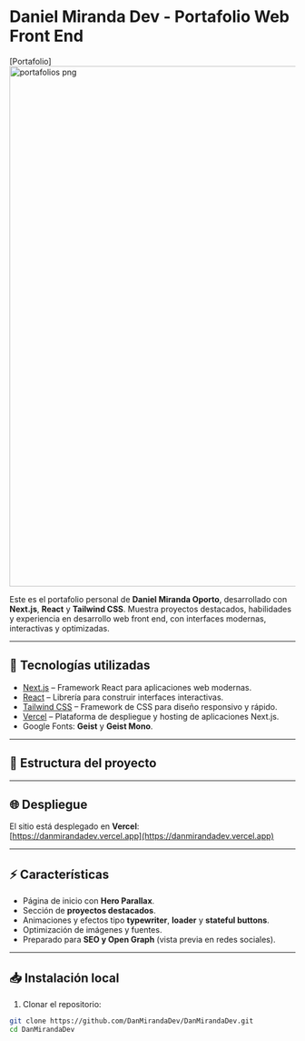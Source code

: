 # Daniel Miranda Dev - Portafolio Web Front End

[Portafolio]
<img width="1904" height="915" alt="portafolios png" src="https://github.com/user-attachments/assets/35cae675-50a9-4b03-b746-a13cf754d87b" />



Este es el portafolio personal de **Daniel Miranda Oporto**, desarrollado con **Next.js**, **React** y **Tailwind CSS**. Muestra proyectos destacados, habilidades y experiencia en desarrollo web front end, con interfaces modernas, interactivas y optimizadas.

---

## 🚀 Tecnologías utilizadas

- [Next.js](https://nextjs.org/) – Framework React para aplicaciones web modernas.
- [React](https://reactjs.org/) – Librería para construir interfaces interactivas.
- [Tailwind CSS](https://tailwindcss.com/) – Framework de CSS para diseño responsivo y rápido.
- [Vercel](https://vercel.com/) – Plataforma de despliegue y hosting de aplicaciones Next.js.
- Google Fonts: **Geist** y **Geist Mono**.

---

## 📂 Estructura del proyecto




---

## 🌐 Despliegue

El sitio está desplegado en **Vercel**:  
[https://danmirandadev.vercel.app](https://danmirandadev.vercel.app)

---

## ⚡ Características

- Página de inicio con **Hero Parallax**.
- Sección de **proyectos destacados**.
- Animaciones y efectos tipo **typewriter**, **loader** y **stateful buttons**.
- Optimización de imágenes y fuentes.
- Preparado para **SEO y Open Graph** (vista previa en redes sociales).

---

## 📥 Instalación local

1. Clonar el repositorio:

```bash
git clone https://github.com/DanMirandaDev/DanMirandaDev.git
cd DanMirandaDev


